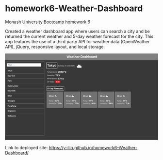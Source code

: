 # homework6-Weather-Dashboard
Monash University Bootcamp homework 6

Created a weather dashboard app where users can search a city and be returned the current weather and 5-day weather
forecast for the city. This app features the use of a third party API for weather data (OpenWeather API), jQuery,
responsive layout, and local storage.

![Assigment Screenshot](./assets/screenshot.png)

Link to deployed site: https://y-ilin.github.io/homework6-Weather-Dashboard/
